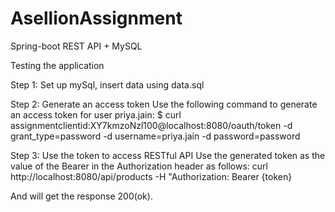 # AsellionAssignment
Spring-boot REST API + MySQL 

Testing the application

Step 1: Set up mySql, insert data using data.sql

Step 2: Generate an access token
Use the following command to generate an access token for user priya.jain: $ curl assignmentclientid:XY7kmzoNzl100@localhost:8080/oauth/token -d grant_type=password -d username=priya.jain -d password=password

Step 3: Use the token to access RESTful API
Use the generated token as the value of the Bearer in the Authorization header as follows: 
curl http://localhost:8080/api/products -H "Authorization: Bearer {token}

And will get the response 200(ok).
